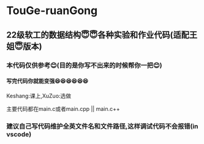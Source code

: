 # TouGe-ruanGong
## 22级软工的数据结构😇😇各种实验和作业代码(适配王姐😇版本)
### 本代码仅供参考😊(目的是你写不出来的时候帮你一把😊)
#### 写完代码你就能变强😆😆😆😆😆😆

Keshang:课上,XuZuo:选做

主要代码都在main.c或者main.cpp || main.c++

### **建议自己写代码维护全英文件名和文件路径,这样调试代码不会报错(in vscode)**

